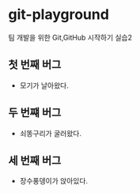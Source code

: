 # git-playground

팀 개발을 위한 Git,GitHub 시작하기 실습2

## 첫 번째 버그

- 모기가 날아왔다.

## 두 번쨰 버그

- 쇠똥구리가 굴러왔다.

## 세 번째 버그

- 장수풍뎅이가 앉아있다.
